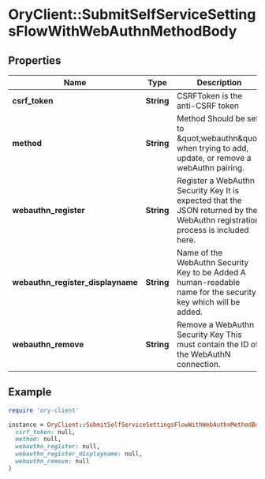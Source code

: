 # OryClient::SubmitSelfServiceSettingsFlowWithWebAuthnMethodBody

## Properties

| Name | Type | Description | Notes |
| ---- | ---- | ----------- | ----- |
| **csrf_token** | **String** | CSRFToken is the anti-CSRF token | [optional] |
| **method** | **String** | Method  Should be set to \&quot;webauthn\&quot; when trying to add, update, or remove a webAuthn pairing. |  |
| **webauthn_register** | **String** | Register a WebAuthn Security Key  It is expected that the JSON returned by the WebAuthn registration process is included here. | [optional] |
| **webauthn_register_displayname** | **String** | Name of the WebAuthn Security Key to be Added  A human-readable name for the security key which will be added. | [optional] |
| **webauthn_remove** | **String** | Remove a WebAuthn Security Key  This must contain the ID of the WebAuthN connection. | [optional] |

## Example

```ruby
require 'ory-client'

instance = OryClient::SubmitSelfServiceSettingsFlowWithWebAuthnMethodBody.new(
  csrf_token: null,
  method: null,
  webauthn_register: null,
  webauthn_register_displayname: null,
  webauthn_remove: null
)
```

